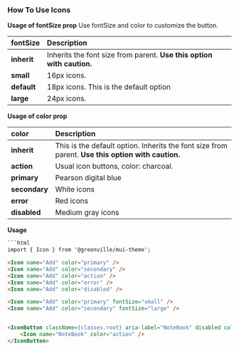 ### How To Use Icons

**Usage of fontSize prop**
Use fontSize and color to customize the button.

|fontSize|Description|
|:---|:---|
|__inherit__ | Inherits the font size from parent. __Use this option with caution.__ |
|__small__  | 16px icons. |
|__default__  | 18px icons. This is the default option |
|__large__  | 24px icons. |

**Usage of color prop**

|color|Description|
|:---|:---|
|__inherit__ | This is the default option. Inherits the font size from parent. __Use this option with caution.__ |
|__action__  | Usual icon buttons, color: charcoal. |
|__primary__  | Pearson digital blue |
|__secondary__  | White icons |
|__error__  | Red icons |
|__disabled__  | Medium gray icons |

**Usage**
```html
```html
import { Icon } from '@greenville/mui-theme';

<Icon name="Add" color="primary" />
<Icon name="Add" color="secondary" />
<Icon name="Add" color="action" />
<Icon name="Add" color="error" />
<Icon name="Add" color="disabled" />

<Icon name="Add" color="primary" fontSize="small" />
<Icon name="Add" color="secondary" fontSize="large" />


<IconButton className={classes.root} aria-label="NoteBook" disabled color="primary">
    <Icon name="NoteBook" color="action" />
</IconButton>
```

